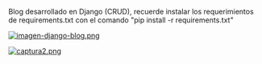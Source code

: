 Blog desarrollado en Django (CRUD), recuerde instalar los requerimientos de requirements.txt con el comando "pip install -r requirements.txt" 

[![imagen-django-blog.png](https://i.postimg.cc/YSD6rDTR/imagen-django-blog.png)](https://postimg.cc/t1PZDkqn)

[![captura2.png](https://i.postimg.cc/SRM37MW0/captura2.png)](https://postimg.cc/p5PsPyGk)

